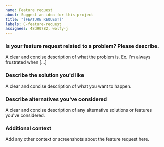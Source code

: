 ```yaml
---
name: Feature request
about: Suggest an idea for this project
title: "[FEATURE REQUEST]"
labels: C-feature-request
assignees: 48d90782, wolfy-j
---
```


### Is your feature request related to a problem? Please describe.

A clear and concise description of what the problem is. Ex. I'm always frustrated when [...]

### Describe the solution you'd like

A clear and concise description of what you want to happen.

### Describe alternatives you've considered

A clear and concise description of any alternative solutions or features you've considered.

### Additional context

Add any other context or screenshots about the feature request here.
